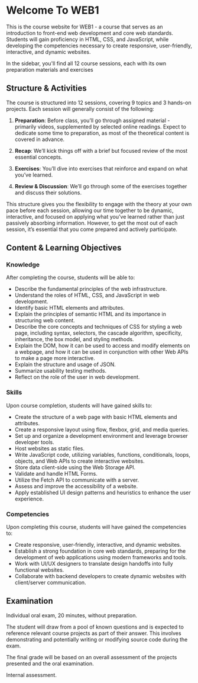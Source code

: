 # Welcome To WEB1

This is the course website for WEB1 - a course that serves as an introduction to front-end web development and core web standards. Students will gain proficiency in HTML, CSS, and JavaScript, while developing the competencies necessary to create responsive, user-friendly, interactive, and dynamic websites.

In the sidebar, you'll find all 12 course sessions, each with its own preparation materials and exercises

## Structure & Activities

The course is structured into 12 sessions, covering 9 topics and 3 hands-on projects. Each session will generally consist of the following:

1. **Preparation**: Before class, you’ll go through assigned material - primarily videos, supplemented by selected online readings. Expect to dedicate some time to preparation, as most of the theoretical content is covered in advance.

2. **Recap**: We’ll kick things off with a brief but focused review of the most essential concepts.

3. **Exercises**: You’ll dive into exercises that reinforce and expand on what you’ve learned.

4. **Review & Discussion**: We’ll go through some of the exercises together and discuss their solutions.

This structure gives you the flexibility to engage with the theory at your own pace before each session, allowing our time together to be dynamic, interactive, and focused on applying what you’ve learned rather than just passively absorbing information. However, to get the most out of each session, it’s essential that you come prepared and actively participate.

## Content & Learning Objectives

### Knowledge

After completing the course, students will be able to:

-   Describe the fundamental principles of the web infrastructure.
-   Understand the roles of HTML, CSS, and JavaScript in web development.
-   Identify basic HTML elements and attributes.
-   Explain the principles of semantic HTML and its importance in structuring web content.
-   Describe the core concepts and techniques of CSS for styling a web page, including syntax, selectors, the cascade algorithm, specificity, inheritance, the box model, and styling methods.
-   Explain the DOM, how it can be used to access and modify elements on a webpage, and how it can be used in conjunction with other Web APIs to make a page more interactive.
-   Explain the structure and usage of JSON.
-   Summarize usability testing methods.
-   Reflect on the role of the user in web development.

### Skills

Upon course completion, students will have gained skills to:

-   Create the structure of a web page with basic HTML elements and attributes.
-   Create a responsive layout using flow, flexbox, grid, and media queries.
-   Set up and organize a development environment and leverage browser developer tools.
-   Host websites as static files.
-   Write JavaScript code, utilizing variables, functions, conditionals, loops, objects, and Web APIs to create interactive websites.
-   Store data client-side using the Web Storage API.
-   Validate and handle HTML Forms.
-   Utilize the Fetch API to communicate with a server.
-   Assess and improve the accessibility of a website.
-   Apply established UI design patterns and heuristics to enhance the user experience.

### Competencies

Upon completing this course, students will have gained the competencies to:

-   Create responsive, user-friendly, interactive, and dynamic websites.
-   Establish a strong foundation in core web standards, preparing for the development of web applications using modern frameworks and tools.
-   Work with UI/UX designers to translate design handoffs into fully functional websites.
-   Collaborate with backend developers to create dynamic websites with client/server communication.

## Examination

Individual oral exam, 20 minutes, without preparation.

The student will draw from a pool of known questions and is expected to reference relevant course projects as part of their answer. This involves demonstrating and potentially writing or modifying source code during the exam.

The final grade will be based on an overall assessment of the projects presented and the oral examination.

Internal assessment.
